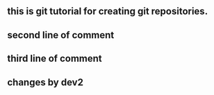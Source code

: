 ## this is git tutorial for creating git repositories.

## second line of comment
## third line of comment
## changes by dev2